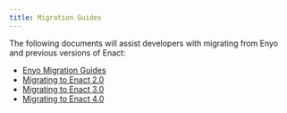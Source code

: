 ```yaml
---
title: Migration Guides
---
```


The following documents will assist developers with migrating from Enyo and previous versions of Enact:

* [Enyo Migration Guides](./enyo/index.md)
* [Migrating to Enact 2.0](./enact/migrating-to-enact-2.md)
* [Migrating to Enact 3.0](./enact/migrating-to-enact-3.md)
* [Migrating to Enact 4.0](./enact/migrating-to-enact-4.md)
